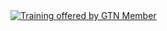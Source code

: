 <div class='right'><a href='/src/teach/trainers/index.md'><img src="/src/images/galaxy-logos/GTN16.png" alt="Training offered by GTN Member" /></a></div>
